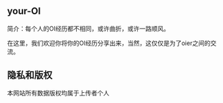 ## your-OI  

 简介：每个人的OI经历都不相同，或许曲折，或许一路顺风。  
 
 在这里，我们欢迎你将你的OI经历分享出来，当然，这仅仅是为了oier之间的交流。
 
## 隐私和版权
  本网站所有数据版权均属于上传者个人
